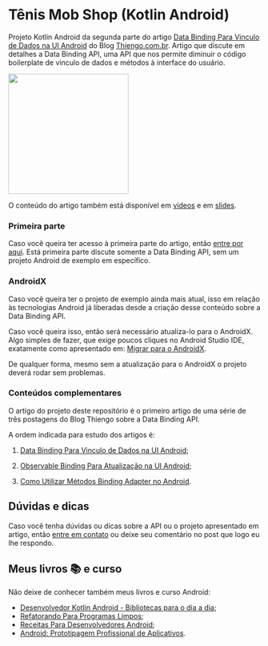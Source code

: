 # Tênis Mob Shop (Kotlin Android)

Projeto Kotlin Android da segunda parte do artigo [Data Binding Para Vinculo de Dados na UI Android](https://www.thiengo.com.br/data-binding-para-vinculo-de-dados-na-ui-android#title-21) do Blog [Thiengo.com.br](https://www.thiengo.com.br). Artigo que discute em detalhes a Data Binding API, uma API que nos permite diminuir o código boilerplate de vinculo de dados e métodos à interface do usuário.

<img src="https://www.thiengo.com.br/img/post/normal/25kkh1lhm248v629e8lthm15v1c4bfabb8a44f44e4f469d50b207b71a1.gif" width="240">

O conteúdo do artigo também está disponível em [vídeos](https://www.thiengo.com.br/data-binding-para-vinculo-de-dados-na-ui-android#title-43) e em [slides](https://www.thiengo.com.br/data-binding-para-vinculo-de-dados-na-ui-android#title-42).

### Primeira parte

Caso você queira ter acesso à primeira parte do artigo, então [entre por aqui](https://www.thiengo.com.br/data-binding-para-vinculo-de-dados-na-ui-android#title-01). Está primeira parte discute somente a Data Binding API, sem um projeto Android de exemplo em específico.

### AndroidX

Caso você queira ter o projeto de exemplo ainda mais atual, isso em relação às tecnologias Android já liberadas desde a criação desse conteúdo sobre a Data Binding API.

Caso você queira isso, então será necessário atualiza-lo para o AndroidX. Algo simples de fazer, que exige poucos cliques no Android Studio IDE, exatamente como apresentado em: [Migrar para o AndroidX](https://developer.android.com/jetpack/androidx/migrate?hl=pt-br).

De qualquer forma, mesmo sem a atualização para o AndroidX o projeto deverá rodar sem problemas.

### Conteúdos complementares

O artigo do projeto deste repositório é o primeiro artigo de uma série de três postagens do Blog Thiengo sobre a Data Binding API.

A ordem indicada para estudo dos artigos é:

1. [Data Binding Para Vinculo de Dados na UI Android](https://www.thiengo.com.br/data-binding-para-vinculo-de-dados-na-ui-android);

2. [Observable Binding Para Atualização na UI Android](https://www.thiengo.com.br/observable-binding-para-atualizacao-na-ui-android);

3. [Como Utilizar Métodos Binding Adapter no Android](https://www.thiengo.com.br/como-utilizar-metodos-binding-adapter-no-android).

## Dúvidas e dicas

Caso você tenha dúvidas ou dicas sobre a API ou o projeto apresentado em artigo, então [entre em contato](https://www.thiengo.com.br/contato) ou deixe seu comentário no post que logo eu lhe respondo.

## Meus livros 📚 e curso

Não deixe de conhecer também meus livros e curso Android:

- [Desenvolvedor Kotlin Android - Bibliotecas para o dia a dia](https://www.thiengo.com.br/livro-desenvolvedor-kotlin-android);
- [Refatorando Para Programas Limpos](https://www.thiengo.com.br/livro-refatorando-para-programas-limpos);
- [Receitas Para Desenvolvedores Android](https://www.thiengo.com.br/livro-receitas-para-desenvolvedores-android);
- [Android: Prototipagem Profissional de Aplicativos](https://www.udemy.com/course/android-prototipagem-profissional-de-aplicativos/?locale=pt_BR&persist_locale=).
